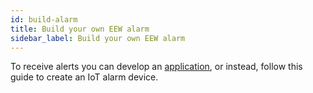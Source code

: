 ```yaml
---
id: build-alarm
title: Build your own EEW alarm
sidebar_label: Build your own EEW alarm
---
```


To receive alerts you can develop an [application](/docs/build-app), or instead, follow this guide to create an IoT alarm device.
